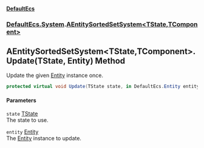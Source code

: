 #### [DefaultEcs](DefaultEcs.md 'DefaultEcs')
### [DefaultEcs.System](DefaultEcs.md#DefaultEcs_System 'DefaultEcs.System').[AEntitySortedSetSystem&lt;TState,TComponent&gt;](AEntitySortedSetSystem_TState_TComponent_.md 'DefaultEcs.System.AEntitySortedSetSystem&lt;TState,TComponent&gt;')
## AEntitySortedSetSystem&lt;TState,TComponent&gt;.Update(TState, Entity) Method
Update the given [Entity](Entity.md 'DefaultEcs.Entity') instance once.  
```csharp
protected virtual void Update(TState state, in DefaultEcs.Entity entity);
```
#### Parameters
<a name='DefaultEcs_System_AEntitySortedSetSystem_TState_TComponent__Update(TState_DefaultEcs_Entity)_state'></a>
`state` [TState](AEntitySortedSetSystem_TState_TComponent_.md#DefaultEcs_System_AEntitySortedSetSystem_TState_TComponent__TState 'DefaultEcs.System.AEntitySortedSetSystem&lt;TState,TComponent&gt;.TState')  
The state to use.
  
<a name='DefaultEcs_System_AEntitySortedSetSystem_TState_TComponent__Update(TState_DefaultEcs_Entity)_entity'></a>
`entity` [Entity](Entity.md 'DefaultEcs.Entity')  
The [Entity](Entity.md 'DefaultEcs.Entity') instance to update.
  
